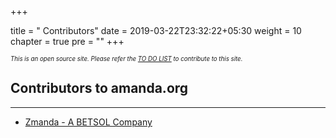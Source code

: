 +++

title = "     Contributors"
date = 2019-03-22T23:32:22+05:30
weight = 10
chapter = true
pre = "<i class='fas fa-users'></i>"
+++

*<sub><sub>This is an open source site. Please refer the [TO DO LIST](/to_do) to contribute to this site.</sub></sub>*

## Contributors to amanda.org
---

* [Zmanda - A BETSOL Company](https://zmanda.com/lightning/)

